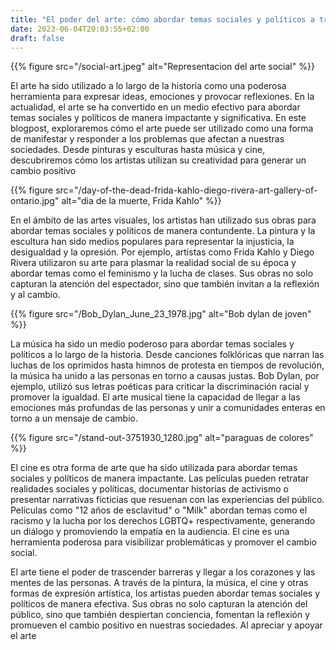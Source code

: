 ```yaml
---
title: "El poder del arte: cómo abordar temas sociales y políticos a través de la creatividad"
date: 2023-06-04T20:03:55+02:00
draft: false
---
```


{{% figure src="/social-art.jpeg" alt="Representacion del arte social" %}}

El arte ha sido utilizado a lo largo de la historia como una poderosa herramienta para expresar ideas, emociones y provocar reflexiones. En la actualidad, el arte se ha convertido en un medio efectivo para abordar temas sociales y políticos de manera impactante y significativa. En este blogpost, exploraremos cómo el arte puede ser utilizado como una forma de manifestar y responder a los problemas que afectan a nuestras sociedades. Desde pinturas y esculturas hasta música y cine, descubriremos cómo los artistas utilizan su creatividad para generar un cambio positivo

{{% figure src="/day-of-the-dead-frida-kahlo-diego-rivera-art-gallery-of-ontario.jpg" alt="dia de la muerte, Frida Kahlo" %}}

En el ámbito de las artes visuales, los artistas han utilizado sus obras para abordar temas sociales y políticos de manera contundente. La pintura y la escultura han sido medios populares para representar la injusticia, la desigualdad y la opresión. Por ejemplo, artistas como Frida Kahlo y Diego Rivera utilizaron su arte para plasmar la realidad social de su época y abordar temas como el feminismo y la lucha de clases. Sus obras no solo capturan la atención del espectador, sino que también invitan a la reflexión y al cambio.

{{% figure src="/Bob_Dylan_June_23_1978.jpg" alt="Bob dylan de joven" %}}

La música ha sido un medio poderoso para abordar temas sociales y políticos a lo largo de la historia. Desde canciones folklóricas que narran las luchas de los oprimidos hasta himnos de protesta en tiempos de revolución, la música ha unido a las personas en torno a causas justas. Bob Dylan, por ejemplo, utilizó sus letras poéticas para criticar la discriminación racial y promover la igualdad. El arte musical tiene la capacidad de llegar a las emociones más profundas de las personas y unir a comunidades enteras en torno a un mensaje de cambio.

{{% figure src="/stand-out-3751930_1280.jpg" alt="paraguas de colores" %}}

El cine es otra forma de arte que ha sido utilizada para abordar temas sociales y políticos de manera impactante. Las películas pueden retratar realidades sociales y políticas, documentar historias de activismo o presentar narrativas ficticias que resuenan con las experiencias del público. Películas como "12 años de esclavitud" o "Milk" abordan temas como el racismo y la lucha por los derechos LGBTQ+ respectivamente, generando un diálogo y promoviendo la empatía en la audiencia. El cine es una herramienta poderosa para visibilizar problemáticas y promover el cambio social.


El arte tiene el poder de trascender barreras y llegar a los corazones y las mentes de las personas. A través de la pintura, la música, el cine y otras formas de expresión artística, los artistas pueden abordar temas sociales y políticos de manera efectiva. Sus obras no solo capturan la atención del público, sino que también despiertan conciencia, fomentan la reflexión y promueven el cambio positivo en nuestras sociedades. Al apreciar y apoyar el arte
